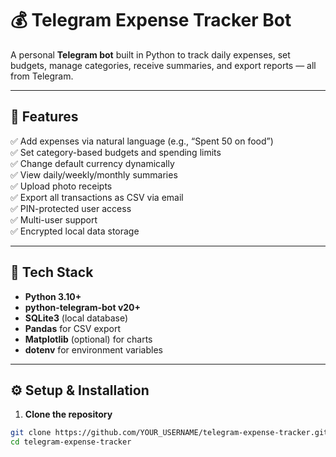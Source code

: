 # 💰 Telegram Expense Tracker Bot

A personal **Telegram bot** built in Python to track daily expenses, set budgets, manage categories, receive summaries, and export reports — all from Telegram.

---

## 🚀 Features

✅ Add expenses via natural language (e.g., “Spent 50 on food”)  
✅ Set category-based budgets and spending limits  
✅ Change default currency dynamically  
✅ View daily/weekly/monthly summaries  
✅ Upload photo receipts  
✅ Export all transactions as CSV via email  
✅ PIN-protected user access  
✅ Multi-user support  
✅ Encrypted local data storage  

---

## 🧠 Tech Stack

- **Python 3.10+**
- **python-telegram-bot v20+**
- **SQLite3** (local database)
- **Pandas** for CSV export
- **Matplotlib** (optional) for charts
- **dotenv** for environment variables

---

## ⚙️ Setup & Installation

1. **Clone the repository**

```bash
git clone https://github.com/YOUR_USERNAME/telegram-expense-tracker.git
cd telegram-expense-tracker
